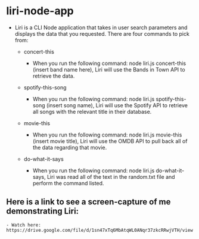 # liri-node-app

- Liri is a CLI Node application that takes in user search parameters and displays the data that you requested. There are four commands to pick from:

    - concert-this
        - When you run the following command: node liri.js concert-this (insert band name here), Liri will use the Bands in Town API to retrieve the data.

    - spotify-this-song
        - When you run the following command: node liri.js spotify-this-song (insert song name), Liri will use the Spotify API to retrieve all songs with the relevant title in their database.

    - movie-this
        - When you run the following command: node liri.js movie-this (insert movie title), Liri will use the OMDB API to pull back all of the data regarding that movie.

    - do-what-it-says
        - When you run the following command: node liri.js do-what-it-says, Liri was read all of the text in the random.txt file and perform the command listed.

## Here is a link to see a screen-capture of me demonstrating Liri:

    - Watch here: https://drive.google.com/file/d/1sn47xTq6MbAtqWL0ANqr37zkcRRwjVTH/view
